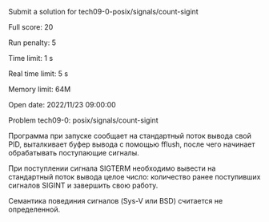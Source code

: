 Submit a solution for tech09-0-posix/signals/count-sigint

Full score:	20

Run penalty:	5

Time limit:	1 s

Real time limit:	5 s

Memory limit:	64M

Open date:	2022/11/23 09:00:00

Problem tech09-0: posix/signals/count-sigint

Программа при запуске сообщает на стандартный поток вывода свой PID, выталкивает буфер вывода с помощью fflush, после чего начинает обрабатывать поступающие сигналы.

При поступлении сигнала SIGTERM необходимо вывести на стандартный поток вывода целое число: количество ранее поступивших сигналов SIGINT и завершить свою работу.

Семантика повединия сигналов (Sys-V или BSD) считается не определенной.